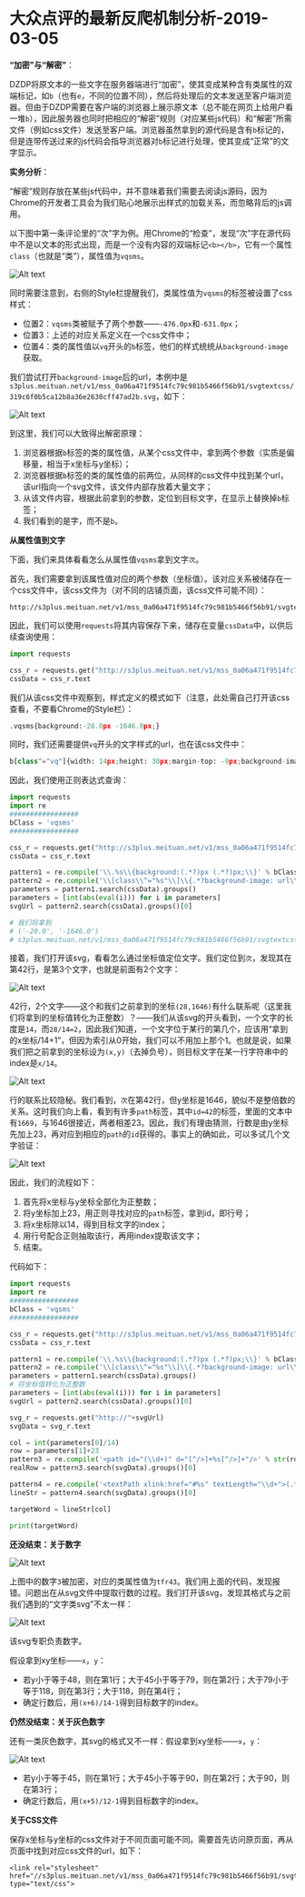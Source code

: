 # 大众点评的最新反爬机制分析-2019-03-05

__“加密”与“解密”__：

DZDP将原文本的一些文字在服务器端进行“加密”，使其变成某种含有类属性的双端标记，如`b`（也有`e`，不同的位置不同），然后将处理后的文本发送至客户端浏览器。但由于DZDP需要在客户端的浏览器上展示原文本（总不能在网页上给用户看一堆`b`），因此服务器也同时把相应的“解密”规则（对应某些js代码）和“解密”所需文件（例如css文件）发送至客户端。浏览器虽然拿到的源代码是含有`b`标记的，但是连带传送过来的js代码会指导浏览器对`b`标记进行处理，使其变成“正常”的文字显示。

**实务分析**：

“解密”规则存放在某些js代码中，并不意味着我们需要去阅读js源码，因为Chrome的开发者工具会为我们贴心地展示出样式的加载关系，而忽略背后的js调用。

以下图中第一条评论里的“次”字为例。用Chrome的“检查”，发现“次”字在源代码中不是以文本的形式出现，而是一个没有内容的双端标记`<b></b>`，它有一个属性`class`（也就是“类”），属性值为`vqsms`。

![Alt text](./1.png)

同时需要注意到，右侧的Style栏提醒我们，类属性值为`vqsms`的标签被设置了css样式：
* 位置2：`vqsms`类被赋予了两个参数——`-476.0px`和`-631.0px`；
* 位置3：上述的对应关系定义在一个css文件中；
* 位置4：类的属性值以`vq`开头的`b`标签，他们的样式统统从`background-image`获取。

我们尝试打开`background-image`后的url，本例中是`s3plus.meituan.net/v1/mss_0a06a471f9514fc79c981b5466f56b91/svgtextcss/319c6f0b5ca12b8a36e2630cff47ad2b.svg`，如下：

![Alt text](./2.png)

到这里，我们可以大致得出解密原理：

1. 浏览器根据`b`标签的类的属性值，从某个css文件中，拿到两个参数（实质是偏移量，相当于x坐标与y坐标）；
2. 浏览器根据`b`标签的类的属性值的前两位，从同样的css文件中找到某个url，该url指向一个svg文件，该文件内部存放着大量文字；
3. 从该文件内容，根据此前拿到的参数，定位到目标文字，在显示上替换掉`b`标签；
4. 我们看到的是字，而不是`b`。

**从属性值到文字**

下面，我们来具体看看怎么从属性值`vqsms`拿到文字`次`。

首先，我们需要拿到该属性值对应的两个参数（坐标值）。该对应关系被储存在一个css文件中，该css文件为（对不同的店铺页面，该css文件可能不同）：

```
http://s3plus.meituan.net/v1/mss_0a06a471f9514fc79c981b5466f56b91/svgtextcss/5de9a9098d8d30d7d65f16ab93871bb4.css
```

因此，我们可以使用`requests`将其内容保存下来，储存在变量`cssData`中，以供后续查询使用：

```python
import requests

css_r = requests.get("http://s3plus.meituan.net/v1/mss_0a06a471f9514fc79c981b5466f56b91/svgtextcss/5de9a9098d8d30d7d65f16ab93871bb4.css")
cssData = css_r.text
```

我们从该css文件中观察到，样式定义的模式如下（注意，此处需自己打开该css查看，不要看Chrome的Style栏）：

```python
.vqsms{background:-28.0px -1646.0px;}
```

同时，我们还需要提供`vq`开头的文字样式的url，也在该css文件中：

```python
b[class^="vq"]{width: 14px;height: 30px;margin-top: -9px;background-image: url(//s3plus.meituan.net/v1/mss_0a06a471f9514fc79c981b5466f56b91/svgtextcss/319c6f0b5ca12b8a36e2630cff47ad2b.svg);background-repeat: no-repeat;display: inline-block;vertical-align: middle;}
```

因此，我们使用正则表达式查询：

```python
import requests
import re
#################
bClass = 'vqsms'
#################

css_r = requests.get("http://s3plus.meituan.net/v1/mss_0a06a471f9514fc79c981b5466f56b91/svgtextcss/5de9a9098d8d30d7d65f16ab93871bb4.css")
cssData = css_r.text

pattern1 = re.compile('\\.%s\\{background:(.*?)px (.*?)px;\\}' % bClass)
pattern2 = re.compile('\\[class\\^="%s"\\]\\{.*?background-image: url\\(//(.*?)\\);.*?\\}' % bClass[:2])
parameters = pattern1.search(cssData).groups()
parameters = [int(abs(eval(i))) for i in parameters]
svgUrl = pattern2.search(cssData).groups()[0]

# 我们将拿到
# ('-28.0', '-1646.0')
# s3plus.meituan.net/v1/mss_0a06a471f9514fc79c981b5466f56b91/svgtextcss/319c6f0b5ca12b8a36e2630cff47ad2b.svg
```

接着，我们打开该svg，看看怎么通过坐标值定位文字。我们定位到`次`，发现其在第42行，是第3个文字，也就是前面有2个文字：

![Alt text](./3.png)

42行，2个文字——这个和我们之前拿到的坐标`(28,1646)`有什么联系呢（这里我们将拿到的坐标值转化为正整数）？——我们从该svg的开头看到，一个文字的长度是`14`，而`28/14=2`，因此我们知道，一个文字位于某行的第几个，应该用“拿到的x坐标/14+1”，但因为索引从0开始，我们可以不用加上那个1。也就是说，如果我们把之前拿到的坐标设为`(x,y)`（去掉负号），则目标文字在某一行字符串中的index是`x/14`。

![Alt text](./4.png)

行的联系比较隐秘。我们看到，`次`在第42行，但y坐标是1646，貌似不是整倍数的关系。这时我们向上看，看到有许多`path`标签，其中`id=42`的标签，里面的文本中有`1669`，与1646很接近，两者相差23。因此，我们有理由猜测，行数是由y坐标先加上23，再对应到相应的`path`的`id`获得的。事实上的确如此，可以多试几个文字验证：

![Alt text](./5.png)

因此，我们的流程如下：
1. 首先将x坐标与y坐标全部化为正整数；
2. 将y坐标加上23，用正则寻找对应的`path`标签，拿到id，即行号；
3. 将x坐标除以14，得到目标文字的index；
4. 用行号配合正则抽取该行，再用index提取该文字；
5. 结束。

代码如下：

```python
import requests
import re
#################
bClass = 'vqsms'
#################

css_r = requests.get("http://s3plus.meituan.net/v1/mss_0a06a471f9514fc79c981b5466f56b91/svgtextcss/5de9a9098d8d30d7d65f16ab93871bb4.css")
cssData = css_r.text

pattern1 = re.compile('\\.%s\\{background:(.*?)px (.*?)px;\\}' % bClass)
pattern2 = re.compile('\\[class\\^="%s"\\]\\{.*?background-image: url\\(//(.*?)\\);.*?\\}' % bClass[:2])
parameters = pattern1.search(cssData).groups()
# 将坐标值转化为正整数
parameters = [int(abs(eval(i))) for i in parameters]
svgUrl = pattern2.search(cssData).groups()[0]

svg_r = requests.get("http://"+svgUrl)
svgData = svg_r.text

col = int(parameters[0]/14)
row = parameters[1]+23
pattern3 = re.compile('<path id="(\\d+)" d="[^/>]+%s[^/>]+"/>' % str(row))
realRow = pattern3.search(svgData).groups()[0]

pattern4 = re.compile('<textPath xlink:href="#%s" textLength="\\d+">(.*?)</textPath>' % realRow)
lineStr = pattern4.search(svgData).groups()[0]

targetWord = lineStr[col]

print(targetWord)
```

**还没结束：关于数字**

![Alt text](./6.png)

上图中的数字`3`被加密，对应的类属性值为`tfr43`。我们用上面的代码，发现报错。问题出在从svg文件中提取行数的过程。我们打开该svg，发现其格式与之前我们遇到的“文字类svg”不太一样：

![Alt text](./7.png)

该svg专职负责数字。

假设拿到xy坐标——`x`，`y`：

* 若y小于等于48，则在第1行；大于45小于等于79，则在第2行；大于79小于等于118，则在第3行；大于118，则在第4行；
* 确定行数后，用`(x+6)/14-1`得到目标数字的index。

**仍然没结束：关于灰色数字**

还有一类灰色数字，其svg的格式又不一样：假设拿到xy坐标——`x`，`y`：

![Alt text](./8.png)

* 若y小于等于45，则在第1行；大于45小于等于90，则在第2行；大于90，则在第3行；
* 确定行数后，用`(x+5)/12-1`得到目标数字的index。

**关于CSS文件**

保存x坐标与y坐标的css文件对于不同页面可能不同。需要首先访问原页面，再从页面中找到对应css文件的url，如下：

```
<link rel="stylesheet" href="//s3plus.meituan.net/v1/mss_0a06a471f9514fc79c981b5466f56b91/svgtextcss/a676937669f26544f365f62fc38dd4d0.css" type="text/css">
```